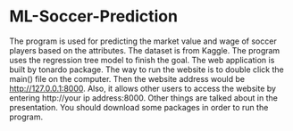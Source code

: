 # ML-Soccer-Prediction
The program is used for predicting the market value and wage of soccer players based on the attributes. The dataset is
from Kaggle. The program uses the regression tree model to finish the goal. The web application is built by tonardo package.
The way to run the website is to double click the main() file on the computer. Then the website address would be http://127.0.0.1:8000.
Also, it allows other users to access the website by entering http://your ip address:8000. Other things are talked about in the presentation.
You should download some packages in order to run the program.